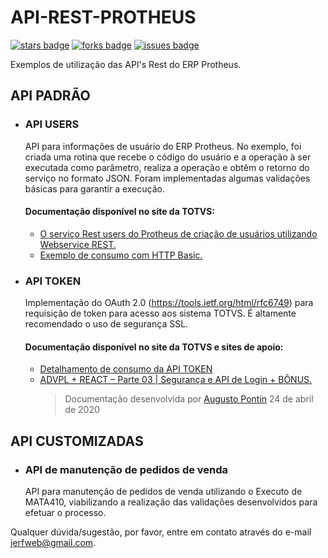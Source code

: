 # API-REST-PROTHEUS

[![stars badge]][stars]
[![forks badge]][forks]
[![issues badge]][issues]

[stars badge]:https://img.shields.io/github/stars/jerfweb/API-REST-PROTHEUS.svg
[forks badge]:https://img.shields.io/github/forks/jerfweb/API-REST-PROTHEUS.svg
[issues badge]:https://img.shields.io/github/issues/jerfweb/API-REST-PROTHEUS.svg

[stars]:https://github.com/jerfweb/API-REST-PROTHEUS/stargazers
[forks]:https://github.com/jerfweb/API-REST-PROTHEUS/network
[issues]:https://github.com/jerfweb/API-REST-PROTHEUS/issues

Exemplos de utilização das API's Rest do ERP Protheus.

## API PADRÃO

 - ### API USERS	
	API para informações de usuário do ERP Protheus.
	No exemplo, foi criada uma rotina que recebe o código do usuário e a operação à ser executada como parâmetro, realiza a operação e obtêm o retorno do serviço no formato JSON. Foram implementadas algumas validações básicas para garantir a execução.

	#### Documentação disponível no site da TOTVS:
	- [O serviço Rest users do Protheus de criação de usuários utilizando Webservice REST.](http://tdn.totvs.com/pages/releaseview.action?pageId=274327398)
	- [Exemplo de consumo com HTTP Basic.](http://tdn.totvs.com/display/framework/Exemplo+de+consumo+com+HTTP+Basic)

 - ### API TOKEN
	Implementação do OAuth 2.0 (https://tools.ietf.org/html/rfc6749) para requisição de token para acesso aos sistema TOTVS. É altamente recomendado o uso de segurança SSL.
	
	#### Documentação disponível no site da TOTVS e sites de apoio:
	- [Detalhamento de consumo da API TOKEN](https://api.totvs.com.br/apidetails/Token_v1_000.json)
	- [ADVPL + REACT – Parte 03 | Segurança e API de Login + BÔNUS.](https://augustopontin.com.br/programacao/advpl-react-parte-03-seguranca-e-api-de-login-bonus/)
		>Documentação desenvolvida por [Augusto Pontin](https://augustopontin.com.br/author/augusto-bsinfogmail-com/ "Posts de Augusto Pontin") 24 de abril de 2020

## API CUSTOMIZADAS

- ### API de manutenção de pedidos de venda
	API para manutenção de pedidos de venda utilizando o Executo de MATA410, viabilizando a realização das validações desenvolvidos para efetuar o processo.



Qualquer dúvida/sugestão, por favor, entre em contato através do e-mail [jerfweb@gmail.com](mailto:jerfweb@gmail.com).
